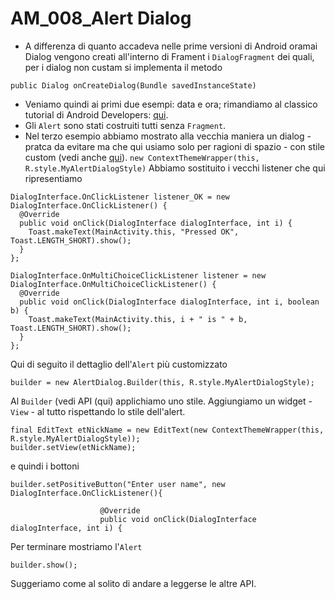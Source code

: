 # AM_008_Alert Dialog

- A differenza di quanto accadeva nelle prime versioni di Android oramai Dialog vengono creati all'interno di Frament i `DialogFragment` dei quali, per i dialog non custam si implementa il metodo
```
public Dialog onCreateDialog(Bundle savedInstanceState)
```
- Veniamo quindi ai primi due esempi: data e ora; rimandiamo al classico tutorial di Android Developers: [qui](https://developer.android.com/guide/topics/ui/controls/pickers.html).
- Gli `Alert` sono stati costruiti tutti senza `Fragment`. 
- Nel terzo esempio abbiamo mostrato alla vecchia maniera un dialog - pratca da evitare ma che qui usiamo solo per ragioni di spazio - con stile custom (vedi anche [qui](https://developer.android.com/guide/topics/ui/look-and-feel/themes.html)).
`
new ContextThemeWrapper(this, R.style.MyAlertDialogStyle)
`
Abbiamo sostituito i vecchi listener che qui ripresentiamo
```
DialogInterface.OnClickListener listener_OK = new DialogInterface.OnClickListener() {
  @Override
  public void onClick(DialogInterface dialogInterface, int i) {
    Toast.makeText(MainActivity.this, "Pressed OK", Toast.LENGTH_SHORT).show();
  }
};

DialogInterface.OnMultiChoiceClickListener listener = new DialogInterface.OnMultiChoiceClickListener() {
  @Override
  public void onClick(DialogInterface dialogInterface, int i, boolean b) {
    Toast.makeText(MainActivity.this, i + " is " + b, Toast.LENGTH_SHORT).show();
  }
};
```


Qui di seguito il dettaglio dell'`Alert` più customizzato
```
builder = new AlertDialog.Builder(this, R.style.MyAlertDialogStyle);
```
Al `Builder` (vedi API (qui) applichiamo uno stile. Aggiungiamo un widget - `View` - al tutto rispettando lo stile dell'alert.
```
final EditText etNickName = new EditText(new ContextThemeWrapper(this, R.style.MyAlertDialogStyle));
builder.setView(etNickName);
```
e quindi i bottoni
```
builder.setPositiveButton("Enter user name", new DialogInterface.OnClickListener(){

                    @Override
                    public void onClick(DialogInterface dialogInterface, int i) {
```
Per terminare mostriamo l'`Alert`
```
builder.show();
```
Suggeriamo come al solito di andare a leggerse le altre API.


